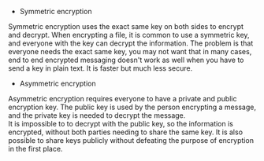  - Symmetric encryption

Symmetric encryption uses the exact same key on both sides to encrypt and decrypt.
When encrypting a file, it is common to use a symmetric key, and everyone with the key can decrypt the information.
The problem is that everyone needs the exact same key, you may not want that in many cases, 
end to end encrypted messaging doesn't work as well when you have to send a key in plain text. It is faster but much less secure.

 - Asymmetric encryption 

Asymmetric encryption requires everyone to have a private and public encryption key.
The public key is used by the person encrypting a message, and the private key is needed to decrypt the message.  
It is impossible to to decrypt with the public key, so the information is encrypted, without both parties needing to share the same key.
It is also possible to share keys publicly without defeating the purpose of encryption in the first place.